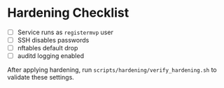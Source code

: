 # Hardening Checklist

- [ ] Service runs as `registermvp` user
- [ ] SSH disables passwords
- [ ] nftables default drop
- [ ] auditd logging enabled

After applying hardening, run `scripts/hardening/verify_hardening.sh` to validate these settings.
